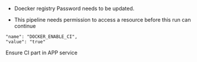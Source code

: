 

- Doecker registry Password needs to be updated.

- This pipeline needs permission to access a resource before this run can continue

```
"name": "DOCKER_ENABLE_CI",
"value": "true"
```
Ensure CI part in APP service